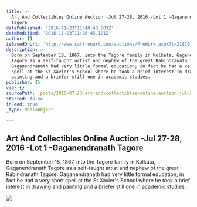 ```yaml
---
title: >-
  Art And Collectibles Online Auction -Jul 27-28, 2016 -Lot 1 -Gaganendranath
  Tagore
datePublished: '2016-11-23T11:40:43.583Z'
dateModified: '2016-11-23T11:26:45.121Z'
author: []
isBasedOnUrl: 'http://www.saffronart.com/auctions/PreWork.aspx?l=21870'
description: >-
  Born on September 18, 1867, into the Tagore family in Kolkata, Gaganendranath
  Tagore as a self-taught artist and nephew of the great Rabindranath Tagore.
  Gaganendranath had very little formal education; in fact he had a very short
  spell at the St Xavier's School where he took a brief interest in drawing and
  painting and a briefer still one in academic studies.
publisher: {}
via: {}
sourcePath: _posts/2016-07-23-art-and-collectibles-online-auction-jul-27-28-2016-lot-1.md
starred: false
inFeed: true
_type: MediaObject

---
```

<article style=""><h1>Art And Collectibles Online Auction -Jul 27-28, 2016 -Lot 1 -Gaganendranath Tagore</h1><p>Born on September 18, 1867, into the Tagore family in Kolkata, Gaganendranath Tagore as a self-taught artist and nephew of the great Rabindranath Tagore. Gaganendranath had very little formal education; in fact he had a very short spell at the St Xavier's School where he took a brief interest in drawing and painting and a briefer still one in academic studies.</p><img src="http://mediacloud.saffronart.com/auctions/2016/artcoll/gaganendranath_1503wop_20760_big.jpg" /></article>